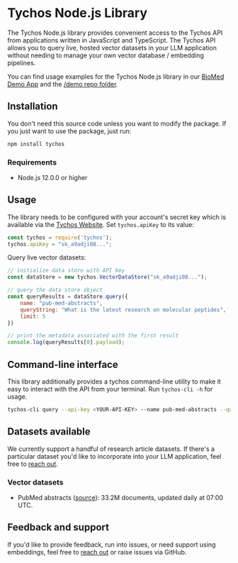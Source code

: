 # Tychos Node.js Library

The Tychos Node.js library provides convenient access to the Tychos API from
applications written in JavaScript and TypeScript. The Tychos API allows you to query live, hosted vector datasets in your LLM application without needing to manage your own vector database / embedding pipelines.

You can find usage examples for the Tychos Node.js library in our [BioMed Demo App](https://demo.tychos.ai/) and the [/demo repo folder](https://github.com/tychos-lab/tychos).

## Installation

You don't need this source code unless you want to modify the package. If you just want to use the package, just run:

```sh
npm install tychos
```


### Requirements

- Node.js 12.0.0 or higher

## Usage

The library needs to be configured with your account's secret key which is available via the [Tychos Website][api-keys]. Set `tychos.apiKey` to its value:

```javascript
const tychos = require('tychos');
tychos.apiKey = "sk_a9adji08...";
```

Query live vector datasets:

```javascript
// initialize data store with API key
const dataStore = new tychos.VectorDataStore("sk_a9adji08...");

// query the data store object
const queryResults = dataStore.query({
    name: "pub-med-abstracts",
    queryString: "What is the latest research on molecular peptides",
    limit: 5
})

// print the metadata associated with the first result
console.log(queryResults[0].payload);
```

## Command-line interface

This library additionally provides a tychos command-line utility to make it easy to interact with the API from your terminal. Run `tychos-cli -h` for usage.

```sh
tychos-cli query --api-key <YOUR-API-KEY> --name pub-med-abstracts --query-string <"Your query string"> --limit 5
```

## Datasets available

We currently support a handful of research article datasets. If there's a particular dataset you'd like to incorporate into your LLM application, feel free to [reach out][twitter].

### Vector datasets

- PubMed abstracts ([source][pub-med]): 33.2M documents, updated daily at 07:00 UTC.

## Feedback and support

If you'd like to provide feedback, run into issues, or need support using embeddings, feel free to [reach out][twitter] or raise issues via GitHub.

[api-keys]: https://tychos.ai/
[twitter]: https://twitter.com/etpuisfume
[pub-med]: https://pubmed.ncbi.nlm.nih.gov/download/
```